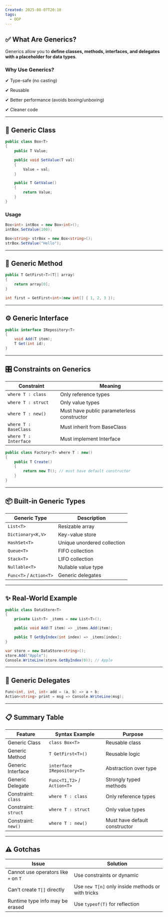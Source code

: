 ```yaml
---
Created: 2025-08-07T20:10
tags:
  - OOP
---
```

## ✅ What Are Generics?

Generics allow you to **define classes, methods, interfaces, and delegates with a placeholder for data types**.

### Why Use Generics?

✔ Type-safe (no casting)

✔ Reusable

✔ Better performance (avoids boxing/unboxing)

✔ Cleaner code

---

## 🧱 Generic Class

```C#
public class Box<T>
{
    public T Value;

    public void SetValue(T val)
    {
        Value = val;
    }

    public T GetValue()
    {
        return Value;
    }
}
```

### Usage

```C#
Box<int> intBox = new Box<int>();
intBox.SetValue(100);

Box<string> strBox = new Box<string>();
strBox.SetValue("Hello");
```

---

## 🔧 Generic Method

```C#
public T GetFirst<T>(T[] array)
{
    return array[0];
}
```

```C#
int first = GetFirst<int>(new int[] { 1, 2, 3 });
```

---

## ⚙️ Generic Interface

```C#
public interface IRepository<T>
{
    void Add(T item);
    T Get(int id);
}
```

---

## 🎛 Constraints on Generics

|Constraint|Meaning|
|---|---|
|`where T : class`|Only reference types|
|`where T : struct`|Only value types|
|`where T : new()`|Must have public parameterless constructor|
|`where T : BaseClass`|Must inherit from BaseClass|
|`where T : Interface`|Must implement Interface|

```C#
public class Factory<T> where T : new()
{
    public T Create()
    {
        return new T(); // must have default constructor
    }
}
```

---

## 📦 Built-in Generic Types

|Generic Type|Description|
|---|---|
|`List<T>`|Resizable array|
|`Dictionary<K,V>`|Key-value store|
|`HashSet<T>`|Unique unordered collection|
|`Queue<T>`|FIFO collection|
|`Stack<T>`|LIFO collection|
|`Nullable<T>`|Nullable value type|
|`Func<T>` / `Action<T>`|Generic delegates|

---

## ✨ Real-World Example

```C#
public class DataStore<T>
{
    private List<T> _items = new List<T>();

    public void Add(T item) => _items.Add(item);

    public T GetByIndex(int index) => _items[index];
}
```

```C#
var store = new DataStore<string>();
store.Add("Apple");
Console.WriteLine(store.GetByIndex(0)); // Apple
```

---

## 🧪 Generic Delegates

```C#
Func<int, int, int> add = (a, b) => a + b;
Action<string> print = msg => Console.WriteLine(msg);
```

---

## 📋 Summary Table

|Feature|Syntax Example|Purpose|
|---|---|---|
|Generic Class|`class Box<T>`|Reusable class|
|Generic Method|`T GetFirst<T>()`|Reusable logic|
|Generic Interface|`interface IRepository<T>`|Abstraction over type|
|Generic Delegate|`Func<T1,T2>` / `Action<T>`|Strongly typed methods|
|Constraint: `class`|`where T : class`|Only reference types|
|Constraint: `struct`|`where T : struct`|Only value types|
|Constraint: `new()`|`where T : new()`|Must have default constructor|

---

## ⚠️ Gotchas

|Issue|Solution|
|---|---|
|Cannot use operators like `+` on `T`|Use constraints or dynamic|
|Can't create `T[]` directly|Use `new T[n]` only inside methods or with tricks|
|Runtime type info may be erased|Use `typeof(T)` for reflection|